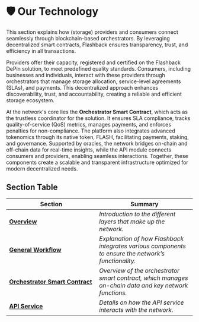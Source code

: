 # 🛡️ Our Technology

This section explains how (storage) providers and consumers connect seamlessly through blockchain-based orchestrators. By leveraging decentralized smart contracts, Flashback ensures transparency, trust, and efficiency in all transactions.

Providers offer their capacity, registered and certified on the Flashback DePin solution, to meet predefined quality standards. Consumers, including businesses and individuals, interact with these providers through orchestrators that manage storage allocation, service-level agreements (SLAs), and payments. This decentralized approach enhances discoverability, trust, and accountability, creating a reliable and efficient storage ecosystem.

At the network's core lies the **Orchestrator Smart Contract**, which acts as the trustless coordinator for the solution. It ensures SLA compliance, tracks quality-of-service (QoS) metrics, manages payments, and enforces penalties for non-compliance. The platform also integrates advanced tokenomics through its native token, FLASH, facilitating payments, staking, and governance. Supported by oracles, the network bridges on-chain and off-chain data for real-time insights, while the API module connects consumers and providers, enabling seamless interactions. Together, these components create a scalable and transparent infrastructure optimized for modern decentralized needs.

## Section Table

<table><thead><tr><th width="227">Section</th><th>Summary</th></tr></thead><tbody><tr><td><a href="overview.md"><strong>Overview</strong></a></td><td><em>Introduction to the different layers that make up the network.</em></td></tr><tr><td><a href="general-workflow.md"><strong>General Workflow</strong></a></td><td><em>Explanation of how Flashback integrates various components to ensure the network’s functionality.</em></td></tr><tr><td><a href="smart-contract.md"><strong>Orchestrator Smart Contract</strong></a></td><td><em>Overview of the orchestrator smart contract, which manages on-chain data and key network functions.</em></td></tr><tr><td><a href="api-service.md"><strong>API Service</strong></a></td><td><em>Details on how the API service interacts with the network.</em></td></tr></tbody></table>

